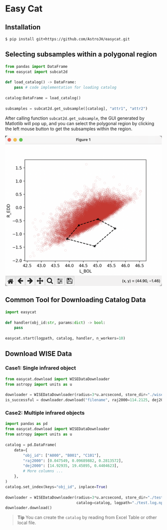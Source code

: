 # Easy Cat

## Installation
```shell
$ pip install git+https://github.com/AstroJH/easycat.git
```

## Selecting subsamples within a polygonal region
```Python
from pandas import DataFrame
from easycat import subcat2d

def load_catalog() -> DataFrame:
    pass # code implementation for loading catalog

catalog:DataFrame = load_catalog()

subsamples = subcat2d.get_subsample([catalog], "attr1", "attr2")
```
After calling function `subcat2d.get_subsample`, the GUI generated by Matlotlib will pop up, and you can select the polygonal region by clicking the left mouse button to get the subsamples within the region.

![demonstration_of_subcat2d](figures/demo_subcat2d.png)

## Common Tool for Downloading Catalog Data
```Python
import easycat

def handler(obj_id:str, params:dict) -> bool:
    pass

easycat.start(logpath, catalog, handler, n_workers=10)
```

## Download WISE Data
### Case1: Single infrared object
```Python
from easycat.download import WISEDataDownloader
from astropy import units as u

downloader = WISEDataDownloader(radius=3*u.arcsecond, store_dir="./wise_data/")
is_successful = downloader.download("filename", raj2000=114.2125, dej2000=65.6025)
```

### Case2: Multiple infrared objects
```Python
import pandas as pd
from easycat.download import WISEDataDownloader
from astropy import units as u

catalog = pd.DataFrame(
    data={
        "obj_id": ["A000", "B001", "C101"],
        "raj2000": [0.047549, 0.09689882, 0.2813572],
        "dej2000": [14.92935, 19.45895, 0.4404623],
        # More columns ...
    },
)
catalog.set_index(keys="obj_id", inplace=True)

downloader = WISEDataDownloader(radius=3*u.arcsecond, store_dir="./test_store_dir",
                                catalog=catalog, logpath="./test.log.npy")
downloader.download()
```

> **Tip**
> You can create the `catalog` by reading from Excel Table or other local file.